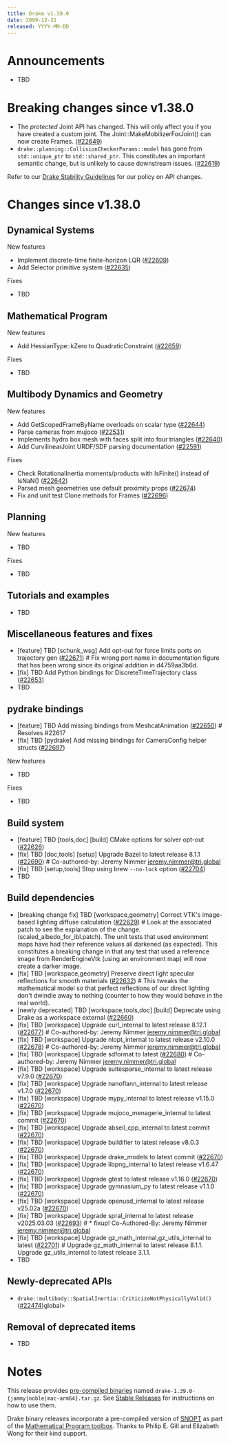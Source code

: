 ```yaml
---
title: Drake v1.39.0
date: 2099-12-31
released: YYYY-MM-DD
---
```


# Announcements

* TBD

# Breaking changes since v1.38.0


* The *protected* Joint API has changed. This will only affect you if you have
  created a custom joint. The Joint::MakeMobilizerForJoint() can now create Frames. ([#22649][_#22649])
* `drake::planning::CollisionCheckerParams::model` has gone from `std::unique_ptr` to `std::shared_ptr`.
  This constitutes an important semantic change, but is unlikely to cause downstream issues. ([#22619][_#22619])



Refer to our [Drake Stability Guidelines](/stable.html) for our policy
on API changes.

# Changes since v1.38.0

## Dynamical Systems

<!-- <relnotes for systems go here> -->

New features

* Implement discrete-time finite-horizon LQR ([#22609][_#22609])
* Add Selector primitive system ([#22635][_#22635])

Fixes

* TBD

## Mathematical Program

<!-- <relnotes for solvers go here> -->

New features

* Add HessianType::kZero to QuadraticConstraint ([#22659][_#22659])

Fixes

* TBD

## Multibody Dynamics and Geometry

<!-- <relnotes for geometry,multibody go here> -->

New features

* Add GetScopedFrameByName overloads on scalar type ([#22644][_#22644])
* Parse cameras from mujoco ([#22531][_#22531])
* Implements hydro box mesh with faces split into four triangles ([#22640][_#22640])
* Add CurvilinearJoint URDF/SDF parsing documentation ([#22591][_#22591])

Fixes

* Check RotationalInertia moments/products with IsFinite() instead of IsNaN() ([#22642][_#22642])
* Parsed mesh geometries use default proximity props ([#22674][_#22674])
* Fix and unit test Clone methods for Frames ([#22696][_#22696])

## Planning

<!-- <relnotes for planning go here> -->

New features

* TBD

Fixes

* TBD

## Tutorials and examples

<!-- <relnotes for examples,tutorials go here> -->

* TBD

## Miscellaneous features and fixes

<!-- <relnotes for common,math,lcm,lcmtypes,manipulation,perception,visualization go here> -->

* [feature] TBD [schunk_wsg] Add opt-out for force limits ports on trajectory gen ([#22671][_#22671])  # Fix wrong port name in documentation figure that has been wrong since its original addition in d4759aa3b6d.
* [fix] TBD Add Python bindings for DiscreteTimeTrajectory class ([#22653][_#22653])
* TBD

## pydrake bindings

<!-- <relnotes for bindings go here> -->

* [feature] TBD Add missing bindings from MeshcatAnimation ([#22650][_#22650])  # Resolves #22617
* [fix] TBD [pydrake] Add missing bindings for CameraConfig helper structs ([#22697][_#22697])

New features

* TBD

Fixes

* TBD

## Build system

<!-- <relnotes for cmake,doc,setup,third_party,tools go here> -->

* [feature] TBD [tools,doc] [build] CMake options for solver opt-out ([#22626][_#22626])
* [fix] TBD [doc,tools] [setup] Upgrade Bazel to latest release 8.1.1 ([#22690][_#22690])  # Co-authored-by: Jeremy Nimmer <jeremy.nimmer@tri.global>
* [fix] TBD [setup,tools] Stop using brew `--no-lock` option ([#22704][_#22704])
* TBD

## Build dependencies

<!-- <relnotes for workspace go here> -->

* [breaking change fix] TBD [workspace,geometry] Correct VTK's image-based lighting diffuse calculation ([#22629][_#22629])  # Look at the associated patch to see the explanation of the change. (scaled_albedo_for_ibl.patch). The unit tests that used environment maps have had their reference values all darkened (as expected). This constitutes a breaking change in that any test that used a reference image from RenderEngineVtk (using an environment map) will now create a darker image.
* [fix] TBD [workspace,geometry] Preserve direct light specular reflections for smooth materials ([#22632][_#22632])  # This tweaks the mathematical model so that perfect reflections of our direct lighting don't dwindle away to nothing (counter to how they would behave in the real world).
* [newly deprecated] TBD [workspace,tools,doc] [build] Deprecate using Drake as a workspace external ([#22660][_#22660])
* [fix] TBD [workspace] Upgrade curl_internal to latest release 8.12.1 ([#22677][_#22677])  # Co-authored-by: Jeremy Nimmer <jeremy.nimmer@tri.global>
* [fix] TBD [workspace] Upgrade nlopt_internal to latest release v2.10.0 ([#22678][_#22678])  # Co-authored-by: Jeremy Nimmer <jeremy.nimmer@tri.global>
* [fix] TBD [workspace] Upgrade sdformat to latest ([#22680][_#22680])  # Co-authored-by: Jeremy Nimmer <jeremy.nimmer@tri.global>
* [fix] TBD [workspace] Upgrade suitesparse_internal to latest release v7.9.0 ([#22670][_#22670])
* [fix] TBD [workspace] Upgrade nanoflann_internal to latest release v1.7.0 ([#22670][_#22670])
* [fix] TBD [workspace] Upgrade mypy_internal to latest release v1.15.0 ([#22670][_#22670])
* [fix] TBD [workspace] Upgrade mujoco_menagerie_internal to latest commit ([#22670][_#22670])
* [fix] TBD [workspace] Upgrade abseil_cpp_internal to latest commit ([#22670][_#22670])
* [fix] TBD [workspace] Upgrade buildifier to latest release v8.0.3 ([#22670][_#22670])
* [fix] TBD [workspace] Upgrade drake_models to latest commit ([#22670][_#22670])
* [fix] TBD [workspace] Upgrade libpng_internal to latest release v1.6.47 ([#22670][_#22670])
* [fix] TBD [workspace] Upgrade gtest to latest release v1.16.0 ([#22670][_#22670])
* [fix] TBD [workspace] Upgrade gymnasium_py to latest release v1.1.0 ([#22670][_#22670])
* [fix] TBD [workspace] Upgrade openusd_internal to latest release v25.02a ([#22670][_#22670])
* [fix] TBD [workspace] Upgrade spral_internal to latest release v2025.03.03 ([#22693][_#22693])  # * fixup! Co-Authored-By: Jeremy Nimmer <jeremy.nimmer@tri.global>
* [fix] TBD [workspace] Upgrade gz_math_internal,gz_utils_internal to latest ([#22701][_#22701])  # Upgrade gz_math_internal to latest release 8.1.1. Upgrade gz_utils_internal to latest release 3.1.1.
* TBD

## Newly-deprecated APIs


* `drake::multibody::SpatialInertia::CriticizeNotPhysicallyValid()` ([#22474][_#22474])global>

## Removal of deprecated items

* TBD

# Notes


This release provides [pre-compiled binaries](https://github.com/RobotLocomotion/drake/releases/tag/v1.39.0) named
``drake-1.39.0-{jammy|noble|mac-arm64}.tar.gz``. See [Stable Releases](/from_binary.html#stable-releases) for instructions on how to use them.

Drake binary releases incorporate a pre-compiled version of [SNOPT](https://ccom.ucsd.edu/~optimizers/solvers/snopt/) as part of the
[Mathematical Program toolbox](https://drake.mit.edu/doxygen_cxx/group__solvers.html). Thanks to
Philip E. Gill and Elizabeth Wong for their kind support.

<!-- <begin issue links> -->
[_#22474]: https://github.com/RobotLocomotion/drake/pull/22474
[_#22531]: https://github.com/RobotLocomotion/drake/pull/22531
[_#22591]: https://github.com/RobotLocomotion/drake/pull/22591
[_#22609]: https://github.com/RobotLocomotion/drake/pull/22609
[_#22619]: https://github.com/RobotLocomotion/drake/pull/22619
[_#22626]: https://github.com/RobotLocomotion/drake/pull/22626
[_#22629]: https://github.com/RobotLocomotion/drake/pull/22629
[_#22632]: https://github.com/RobotLocomotion/drake/pull/22632
[_#22635]: https://github.com/RobotLocomotion/drake/pull/22635
[_#22640]: https://github.com/RobotLocomotion/drake/pull/22640
[_#22642]: https://github.com/RobotLocomotion/drake/pull/22642
[_#22644]: https://github.com/RobotLocomotion/drake/pull/22644
[_#22649]: https://github.com/RobotLocomotion/drake/pull/22649
[_#22650]: https://github.com/RobotLocomotion/drake/pull/22650
[_#22653]: https://github.com/RobotLocomotion/drake/pull/22653
[_#22659]: https://github.com/RobotLocomotion/drake/pull/22659
[_#22660]: https://github.com/RobotLocomotion/drake/pull/22660
[_#22670]: https://github.com/RobotLocomotion/drake/pull/22670
[_#22671]: https://github.com/RobotLocomotion/drake/pull/22671
[_#22674]: https://github.com/RobotLocomotion/drake/pull/22674
[_#22677]: https://github.com/RobotLocomotion/drake/pull/22677
[_#22678]: https://github.com/RobotLocomotion/drake/pull/22678
[_#22680]: https://github.com/RobotLocomotion/drake/pull/22680
[_#22690]: https://github.com/RobotLocomotion/drake/pull/22690
[_#22693]: https://github.com/RobotLocomotion/drake/pull/22693
[_#22696]: https://github.com/RobotLocomotion/drake/pull/22696
[_#22697]: https://github.com/RobotLocomotion/drake/pull/22697
[_#22701]: https://github.com/RobotLocomotion/drake/pull/22701
[_#22704]: https://github.com/RobotLocomotion/drake/pull/22704
<!-- <end issue links> -->

<!--
  Current oldest_commit 04b6955f0df9f4ab0dd02728776fcd06eee8fd87 (exclusive).
  Current newest_commit 2124e43ef98ca8959221f5dfad7746f575dbb71e (inclusive).
-->
